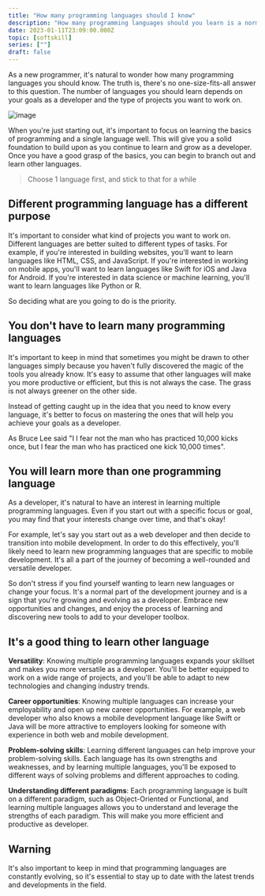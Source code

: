 ```yaml
---
title: "How many programming languages should I know"
description: "How many programming languages should you learn is a normal question to ask when you just beginning your journey in programming world. Here is my take"
date: 2023-01-11T23:09:00.000Z
topic: [softskill]
series: [""]
draft: false
---
```

As a new programmer, it's natural to wonder how many programming languages you should know. The truth is, there's no one-size-fits-all answer to this question. The number of languages you should learn depends on your goals as a developer and the type of projects you want to work on.

![image](https://i.ibb.co/hCvxQRk/Screen-Shot-2023-01-12-at-07-24-38.png)

When you're just starting out, it's important to focus on learning the basics of programming and a single language well. This will give you a solid foundation to build upon as you continue to learn and grow as a developer. Once you have a good grasp of the basics, you can begin to branch out and learn other languages.

> Choose 1 language first, and stick to that for a while

## Different programming language has a different purpose

It's important to consider what kind of projects you want to work on. Different languages are better suited to different types of tasks. For example, if you're interested in building websites, you'll want to learn languages like HTML, CSS, and JavaScript. If you're interested in working on mobile apps, you'll want to learn languages like Swift for iOS and Java for Android. If you're interested in data science or machine learning, you'll want to learn languages like Python or R.

So deciding what are you going to do is the priority. 

## You don't have to learn many programming languages

It's important to keep in mind that sometimes you might be drawn to other languages simply because you haven't fully discovered the magic of the tools you already know. It's easy to assume that other languages will make you more productive or efficient, but this is not always the case. The grass is not always greener on the other side.

Instead of getting caught up in the idea that you need to know every language, it's better to focus on mastering the ones that will help you achieve your goals as a developer.

As Bruce Lee said "I I fear not the man who has practiced 10,000 kicks once, but I fear the man who has practiced one kick 10,000 times".

## You will learn more than one programming language

As a developer, it's natural to have an interest in learning multiple programming languages. Even if you start out with a specific focus or goal, you may find that your interests change over time, and that's okay!

For example, let's say you start out as a web developer and then decide to transition into mobile development. In order to do this effectively, you'll likely need to learn new programming languages that are specific to mobile development. It's all a part of the journey of becoming a well-rounded and versatile developer.

So don't stress if you find yourself wanting to learn new languages or change your focus. It's a normal part of the development journey and is a sign that you're growing and evolving as a developer. Embrace new opportunities and changes, and enjoy the process of learning and discovering new tools to add to your developer toolbox.

## It's a good thing to learn other language

**Versatility**: Knowing multiple programming languages expands your skillset and makes you more versatile as a developer. You'll be better equipped to work on a wide range of projects, and you'll be able to adapt to new technologies and changing industry trends.

**Career opportunities**: Knowing multiple languages can increase your employability and open up new career opportunities. For example, a web developer who also knows a mobile development language like Swift or Java will be more attractive to employers looking for someone with experience in both web and mobile development.

**Problem-solving skills**: Learning different languages can help improve your problem-solving skills. Each language has its own strengths and weaknesses, and by learning multiple languages, you'll be exposed to different ways of solving problems and different approaches to coding.

**Understanding different paradigms**: Each programming language is built on a different paradigm, such as Object-Oriented or Functional, and learning multiple languages allows you to understand and leverage the strengths of each paradigm. This will make you more efficient and productive as developer.


## Warning

It's also important to keep in mind that programming languages are constantly evolving, so it's essential to stay up to date with the latest trends and developments in the field.

